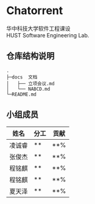 # Chatorrent

华中科技大学软件工程课设  
HUST Software Engineering Lab.

## 仓库结构说明

```
.
├─docs  文档
│   ├── 立项会议.md
│   └── NABCD.md
└─README.md

```

## 小组成员

|  姓名  | 分工 | 贡献 |
|  ---- | ---- | ---- |
| 凌诚睿 | ** | **% |
| 张俊杰 | ** | **% |
| 程铭麒 | ** | **% |
| 程铭麒 | ** | **% |
| 夏天泽 | ** | **% |
